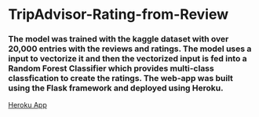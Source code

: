 # TripAdvisor-Rating-from-Review
### The model was trained with the kaggle dataset with over 20,000 entries with the reviews and ratings. The model uses a input to vectorize it and then the vectorized input is fed into a Random Forest Classifier which provides multi-class classfication to create the ratings. The web-app was built using the Flask framework and deployed using Heroku.
[Heroku App](https://tripadvisor-rating-prediction.herokuapp.com "Model's Web-app")
